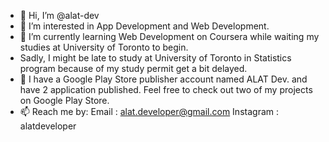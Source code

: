 - 👋 Hi, I’m @alat-dev
- 👀 I’m interested in App Development and Web Development.
- 🌱 I’m currently learning Web Development on Coursera while waiting my studies at University of Toronto to begin.
- Sadly, I might be late to study at University of Toronto in Statistics program because of my study permit get a bit delayed.
- 💞️ I have a Google Play Store publisher account named ALAT Dev. and have 2 application published. Feel free to check out two of my projects on Google Play Store.
- 📫 Reach me by:
      Email : alat.developer@gmail.com
      Instagram : alatdeveloper

<!---
alat-dev/alat-dev is a ✨ special ✨ repository because its `README.md` (this file) appears on your GitHub profile.
You can click the Preview link to take a look at your changes.
--->
